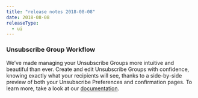 ```yaml
---
title: "release notes 2018-08-08"
date: 2018-08-08
releaseType:
  - ui
---
```


###	Unsubscribe Group Workflow

We’ve made managing your Unsubscribe Groups more intuitive and beautiful than ever. Create and edit Unsubscribe Groups with confidence, knowing exactly what your recipients will see, thanks to a side-by-side preview of both your Unsubscribe Preferences and confirmation pages. To learn more, take a look at our [documentation]({{root_url}}/ui/sending-email/create-and-manage-unsubscribe-groups/).
